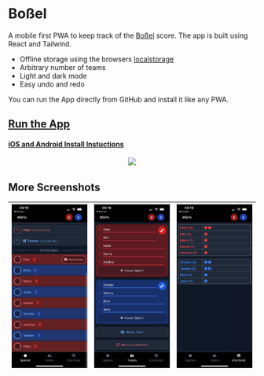# Boßel

A mobile first PWA to keep track of the [Boßel](https://de.wikipedia.org/wiki/Bo%C3%9Feln) score. 
The app is built using React and Tailwind.

- Offline storage using the browsers [localstorage](https://developer.mozilla.org/de/docs/Web/API/Window/localStorage)
- Arbitrary number of teams
- Light and dark mode
- Easy undo and redo

You can run the App directly from GitHub and install it like any PWA.

## [Run the App](https://torbenfricke.github.io/bossel/)


#### [iOS and Android Install Instuctions](https://mobilesyrup.com/2020/05/24/how-install-progressive-web-app-pwa-android-ios-pc-mac/)

<p align="center">
  <img src="https://github.com/TorbenFricke/bossel/raw/master/img/banner.gif" width="300px"/>
</p>

## More Screenshots 

| ![Alt Text](img/bossel-1.jpeg) | ![Alt Text](img/bossel-2.jpeg) | ![Alt Text](img/bossel-3.jpeg)
|-|-|-